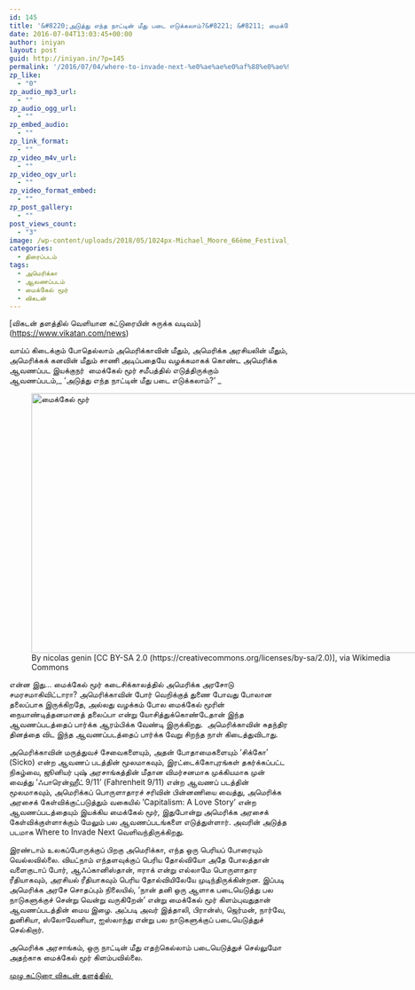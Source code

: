 ```yaml
---
id: 145
title: '&#8220;அடுத்து எந்த நாட்டின் மீது படை எடுக்கலாம்?&#8221; &#8211; மைக்கேல் மூர்'
date: 2016-07-04T13:03:45+00:00
author: iniyan
layout: post
guid: http://iniyan.in/?p=145
permalink: '/2016/07/04/where-to-invade-next-%e0%ae%ae%e0%af%88%e0%ae%95%e0%af%8d%e0%ae%95%e0%af%87%e0%ae%b2%e0%af%8d-%e0%ae%ae%e0%af%82%e0%ae%b0%e0%af%8d/'
zp_like:
  - "0"
zp_audio_mp3_url:
  - ""
zp_audio_ogg_url:
  - ""
zp_embed_audio:
  - ""
zp_link_format:
  - ""
zp_video_m4v_url:
  - ""
zp_video_ogv_url:
  - ""
zp_video_format_embed:
  - ""
zp_post_gallery:
  - ""
post_views_count:
  - "3"
image: /wp-content/uploads/2018/05/1024px-Michael_Moore_66ème_Festival_de_Venise_Mostra_color.jpg
categories:
  - திரைப்படம்
tags:
  - அமெரிக்கா
  - ஆவணப்படம்
  - மைக்கேல் மூர்
  - விகடன்
---
```


[விகடன் தளத்தில் வெளியான கட்டுரையின் சுருக்க வடிவம்] (https://www.vikatan.com/news)

 வாய்ப் கிடைக்கும் போதெல்லாம் அமெரிக்காவின் மீதும், அமெரிக்க அரசியலின் மீதும், அமெரிக்கக் கனவின் மீதும் சாணி அடிப்பதையே வழக்கமாகக் கொண்ட அமெரிக்க ஆவணப்பட இயக்குநர்  மைக்கேல் மூர் சமீபத்தில் எடுத்திருக்கும் ஆவணப்படம்,_ &#8216;அடுத்து எந்த நாட்டின் மீது படை எடுக்கலாம்?&#8217; _

<figure id="attachment_146" aria-describedby="caption-attachment-146" style="width: 702px" class="wp-caption aligncenter"><img class="wp-image-146 size-large" src="/wp-content/uploads/2018/05/1024px-Michael_Moore_66ème_Festival_de_Venise_Mostra_color-1024x682.jpg" alt="மைக்கேல் மூர்" width="702" height="468" srcset="/wp-content/uploads/2018/05/1024px-Michael_Moore_66ème_Festival_de_Venise_Mostra_color.jpg 1024w, /wp-content/uploads/2018/05/1024px-Michael_Moore_66ème_Festival_de_Venise_Mostra_color-300x200.jpg 300w, /wp-content/uploads/2018/05/1024px-Michael_Moore_66ème_Festival_de_Venise_Mostra_color-768x512.jpg 768w" sizes="(max-width: 702px) 100vw, 702px" /><figcaption id="caption-attachment-146" class="wp-caption-text">By nicolas genin [CC BY-SA 2.0 (https://creativecommons.org/licenses/by-sa/2.0)], via Wikimedia Commons</figcaption></figure>  
என்ன இது&#8230; மைக்கேல் மூர் கடைசிக்காலத்தில் அமெரிக்க அரசோடு சமரசமாகிவிட்டாரா? அமெரிக்காவின் போர் வெறிக்குத் துணை போவது போலான தலைப்பாக இருக்கிறதே, அல்லது வழக்கம் போல மைக்கேல் மூரின் நையாண்டித்தனமானத் தலைப்பா என்று யோசித்துக்கொண்டேதான் இந்த ஆவணப்படத்தைப் பார்க்க ஆரம்பிக்க வேண்டி இருக்கிறது.  அமெரிக்காவின் சுதந்திர தினத்தை விட இந்த ஆவணப்படத்தைப் பார்க்க வேறு சிறந்த நாள் கிடைத்துவிடாது.

அமெரிக்காவின் மருத்துவச் சேவைகளையும், அதன் போதாமைகளையும் ‘சிக்கோ’ (Sicko) என்ற ஆவணப் படத்தின் மூலமாகவும், இரட்டைக்கோபுரங்கள் தகர்க்கப்பட்ட நிகழ்வை, ஜூனியர் புஷ் அரசாங்கத்தின் மீதான விமர்சனமாக முக்கியமாக முன் வைத்து ’ஃபாரென்ஹீட் 9/11’ (Fahrenheit 9/11) என்ற ஆவணப் படத்தின் மூலமாகவும், அமெரிக்கப் பொருளாதாரச் சரிவின் பின்னணியை வைத்து, அமெரிக்க அரசைக் கேள்விக்குட்படுத்தும் வகையில் ’Capitalism: A Love Story’ என்ற ஆவணப்படத்தையும் இயக்கிய மைக்கேல் மூர், இதுபோன்று அமெரிக்க அரசைக் கேள்விக்குள்ளாக்கும் மேலும் பல ஆவணப்படங்களை எடுத்துள்ளார். அவரின் அடுத்த படமாக Where to Invade Next வெளிவந்திருக்கிறது.

இரண்டாம் உலகப்போருக்குப் பிறகு அமெரிக்கா, எந்த ஒரு பெரியப் போரையும் வெல்லவில்லை. வியட்நாம் எந்தளவுக்குப் பெரிய தோல்வியோ அதே போலத்தான் வளைகுடாப் போர், ஆஃப்கானிஸ்தான், ஈராக் என்று எல்லாமே பொருளாதார ரீதியாகவும், அரசியல் ரீதியாகவும் பெரிய தோல்வியிலேயே முடிந்திருக்கின்றன. இப்படி அமெரிக்க அரசே சொதப்பும் நிலையில், &#8216;நான் தனி ஒரு ஆளாக படையெடுத்து பல நாடுகளுக்குச் சென்று வென்று வருகிறேன்&#8217; என்று மைக்கேல் மூர் கிளம்புவதுதான் ஆவணப்படத்தின் மைய இழை. அப்படி அவர் இத்தாலி, பிரான்ஸ், ஜெர்மன், நார்வே, துனிசியா, ஸ்லோவேனியா, ஐஸ்லாந்து என்று பல நாடுகளுக்குப் படையெடுத்துச் செல்கிறார்.

அமெரிக்க அரசாங்கம், ஒரு நாட்டின் மீது எதற்கெல்லாம் படையெடுத்துச் செல்லுமோ அதற்காக மைக்கேல் மூர் கிளம்பவில்லை.

[முழு கட்டுரை விகடன் தளத்தில் ](https://www.vikatan.com/news/world/65810-where-to-invade-next-michael-moore-documentary.html)
